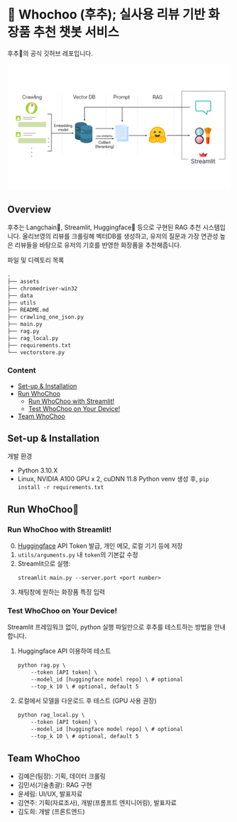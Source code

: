 # 🧂 Whochoo (후추); 실사용 리뷰 기반 화장품 추천 챗봇 서비스

후추🧂의 공식 깃허브 레포입니다.
<!-- ![overview](assets/overview.png =250x)  -->
<img src="assets/overview.png" alt="drawing" width="768"/>

## Overview
후추는 Langchain🦜, Streamlit, Huggingface🤗 등으로 구현된 RAG 추천 시스템입니다. 올리브영의 리뷰를 크롤링해 벡터DB를 생성하고, 유저의 질문과 가장 연관성 높은 리뷰들을 바탕으로 유저의 기호를 반영한 화장품을 추천해줍니다.

파일 및 디렉토리 목록
```
.
├── assets
├── chromedriver-win32
├── data
├── utils
├── README.md
├── crawling_one_json.py
├── main.py
├── rag.py
├── rag_local.py
├── requirements.txt
└── vectorstore.py
```
### Content
- [Set-up & Installation](#set-up--installation)
- [Run WhoChoo](#run-whochoo)
    - [Run WhoChoo with Streamlit!](#run-whochoo-with-streamlit)
    - [Test WhoChoo on Your Device!](#test-whochoo-on-your-device)
- [Team WhoChoo](#team-whochoo)

## Set-up & Installation
개발 환경
- Python 3.10.X
- Linux, NVIDIA A100 GPU x 2, cuDNN 11.8
Python venv 생성 후, `pip install -r requirements.txt`

## Run WhoChoo🧂
### Run WhoChoo with Streamlit!
0. [Huggingface](https://huggingface.co/) API Token 발급, 개인 메모, 로컬 기기 등에 저장
1. `utils/arguments.py` 내 `token`의 기본값 수정 
2. Streamlit으로 실행:
    ```
    streamlit main.py --server.port <port number>
    ```
3. 채팅창에 원하는 화장품 특징 입력

### Test WhoChoo on Your Device!
Streamlit 프레임워크 없이, python 실행 파일만으로 후추를 테스트하는 방법을 안내합니다.
1. Huggingface API 이용하여 테스트
    ```
    python rag.py \
        --token [API token] \ 
        --model_id [huggingface model repo] \ # optional
        --top_k 10 \ # optional, default 5
    ```
2. 로컬에서 모델을 다운로드 후 테스트 (GPU 사용 권장)
    ```
    python rag_local.py \
        --token [API token] \ 
        --model_id [huggingface model repo] \ # optional
        --top_k 10 \ # optional, default 5
    ```
## Team WhoChoo
- 김예은(팀장): 기획, 데이터 크롤링
- 김민서(기술총괄): RAG 구현
- 윤세림: UI/UX, 발표자료 
- 김연주: 기획(자료조사), 개발(프롬프트 엔지니어링), 발표자료
- 김도희: 개발 (프론트엔드)


